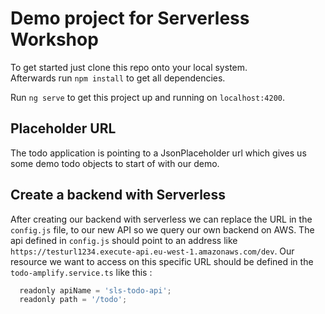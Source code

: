 # Demo project for Serverless Workshop

To get started just clone this repo onto your local system.   
Afterwards run `npm install` to get all dependencies.  

Run `ng serve` to get this project up and running on `localhost:4200`.

## Placeholder URL
The todo application is pointing to a JsonPlaceholder url which gives us some demo todo objects to start of with our demo.  

## Create a backend with Serverless
After creating our backend with serverless we can replace the URL in the `config.js` file, to our new API so we query our own backend on AWS. 
The api defined in `config.js` should point to an address like `https://testurl1234.execute-api.eu-west-1.amazonaws.com/dev`.
Our resource we want to access on this specific URL should be defined in the `todo-amplify.service.ts` like this :
``` javascript
  readonly apiName = 'sls-todo-api';
  readonly path = '/todo';
```

